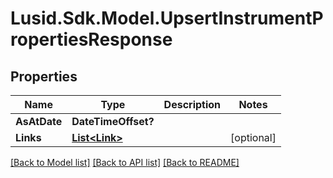 # Lusid.Sdk.Model.UpsertInstrumentPropertiesResponse
## Properties

Name | Type | Description | Notes
------------ | ------------- | ------------- | -------------
**AsAtDate** | **DateTimeOffset?** |  | 
**Links** | [**List&lt;Link&gt;**](Link.md) |  | [optional] 

[[Back to Model list]](../README.md#documentation-for-models) [[Back to API list]](../README.md#documentation-for-api-endpoints) [[Back to README]](../README.md)

